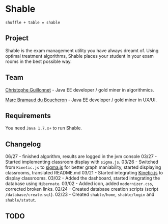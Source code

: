 # Shable #

`shuffle + table = shable`

## Project ##

Shable is the exam management utility you have always dreamt of. Using optimal treatment algorithms, Shable places your student in your exam rooms in the best possible way.


## Team ##

[Christophe Guillonnet](http://gitlab.etude.cergy.eisti.fr/u/christophe.guillonnet) - Java EE developer / gold miner in algorithmics.

[Marc Bramaud du Boucheron](http://gitlab.etude.eisti.fr/u/marc.bramaud.du.boucheron) - Java EE developer / gold miner in UX/UI.

## Requirements ##

You need `Java 1.7.x+` to run Shable.

## Changelog ##

06/27 - finished algorithm, results are logged in the jvm console
03/27 - Started implementing classroom display with `sigma.js`.
03/26 - Switched from `Kinetic.js` to [sigma.js](https://github.com/jacomyal/sigma.js) for better graph maniability, started displaying classrooms, translated README.md
03/21 - Started integrating [Kinetic.js](http://kineticjs.com/) to display classrooms.
03/02 - Added the dashboard, started integrating the database using `Hibernate`.
03/02 - Added icon, added `modernizer.css`, corrected broken links.
02/24 - Created database creation scripts (script `/database/create.sql`).
02/23 - Created `shable/home`, `shable/login` and `shable/statut`.


## TODO ##
